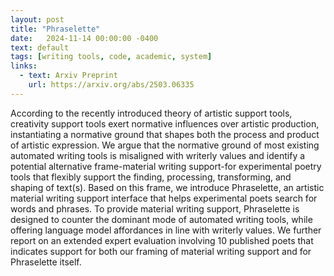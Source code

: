 ```yaml
---
layout: post
title: "Phraselette"
date:   2024-11-14 00:00:00 -0400
text: default
tags: [writing tools, code, academic, system]
links:
  - text: Arxiv Preprint
    url: https://arxiv.org/abs/2503.06335
---
```

According to the recently introduced theory of artistic support tools, creativity support tools exert normative influences over artistic production, instantiating a normative ground that shapes both the process and product of artistic expression. We argue that the normative ground of most existing automated writing tools is misaligned with writerly values and identify a potential alternative frame-material writing support-for experimental poetry tools that flexibly support the finding, processing, transforming, and shaping of text(s). Based on this frame, we introduce Phraselette, an artistic material writing support interface that helps experimental poets search for words and phrases. To provide material writing support, Phraselette is designed to counter the dominant mode of automated writing tools, while offering language model affordances in line with writerly values. We further report on an extended expert evaluation involving 10 published poets that indicates support for both our framing of material writing support and for Phraselette itself.